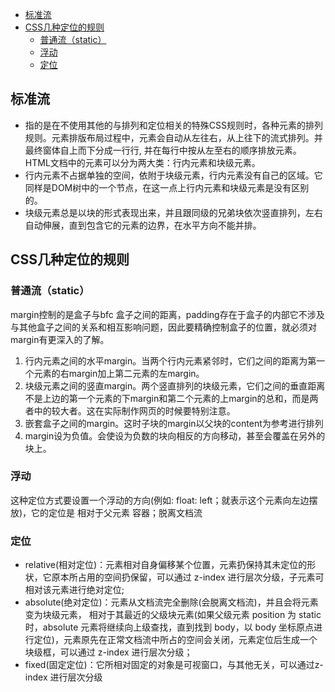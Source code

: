 <!-- TOC -->

- [标准流](#标准流)
- [CSS几种定位的规则](#css几种定位的规则)
    - [普通流（static）](#普通流static)
    - [浮动](#浮动)
    - [定位](#定位)

<!-- /TOC -->
## 标准流
- 指的是在不使用其他的与排列和定位相关的特殊CSS规则时，各种元素的排列规则。元素排版布局过程中，元素会自动从左往右，从上往下的流式排列。并最终窗体自上而下分成一行行, 并在每行中按从左至右的顺序排放元素。HTML文档中的元素可以分为两大类：行内元素和块级元素。
- 行内元素不占据单独的空间，依附于块级元素，行内元素没有自己的区域。它同样是DOM树中的一个节点，在这一点上行内元素和块级元素是没有区别的。
- 块级元素总是以块的形式表现出来，并且跟同级的兄弟块依次竖直排列，左右自动伸展，直到包含它的元素的边界，在水平方向不能并排。

## CSS几种定位的规则
### 普通流（static）
margin控制的是盒子与bfc
盒子之间的距离，padding存在于盒子的内部它不涉及与其他盒子之间的关系和相互影响问题，因此要精确控制盒子的位置，就必须对margin有更深入的了解。
1. 行内元素之间的水平margin。当两个行内元素紧邻时，它们之间的距离为第一个元素的右margin加上第二元素的左margin。
2. 块级元素之间的竖直margin。两个竖直排列的块级元素，它们之间的垂直距离不是上边的第一个元素的下margin和第二个元素的上margin的总和，而是两者中的较大者。这在实际制作网页的时候要特别注意。
3. 嵌套盒子之间的margin。这时子块的margin以父块的content为参考进行排列
4. margin设为负值。会使设为负数的块向相反的方向移动，甚至会覆盖在另外的块上。
### 浮动
这种定位方式要设置一个浮动的方向(例如: float: left；就表示这个元素向左边摆放)，它的定位是 相对于父元素 容器；脱离文档流
### 定位
- relative(相对定位)：元素相对自身偏移某个位置，元素扔保持其未定位的形状，它原本所占用的空间扔保留，可以通过 z-index 进行层次分级，子元素可相对该元素进行绝对定位;
- absolute(绝对定位)：元素从文档流完全删除(会脱离文档流)，并且会将元素变为块级元素， 相对于其最近的父级块元素(如果父级元素 position 为 static 时，absolute 元素将继续向上级查找，直到找到 body，以 body 坐标原点进行定位)，元素原先在正常文档流中所占的空间会关闭，元素定位后生成一个块级框，可以通过 z-index 进行层次分级；
- fixed(固定定位)：它所相对固定的对象是可视窗口，与其他无关，可以通过z-index 进行层次分级

